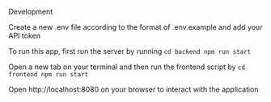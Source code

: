 Development

Create a new .env file according to the format of .env.example and add your API token

To run this app, first run the server by running
`
    cd backend
    npm run start
`

Open a new tab on your terminal and then run the frontend script by
`
    cd frontend
    npm run start
`

Open http://localhost:8080 on your browser to interact with the application